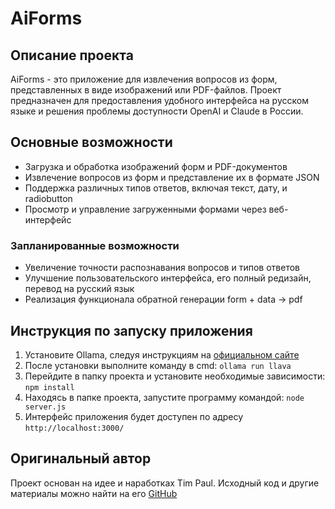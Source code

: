 # AiForms

## Описание проекта

AiForms - это приложение для извлечения вопросов из форм, представленных в виде изображений или PDF-файлов.
Проект предназначен для предоставления удобного интерфейса на русском языке и решения проблемы доступности OpenAI и Claude в России.

## Основные возможности

- Загрузка и обработка изображений форм и PDF-документов
- Извлечение вопросов из форм и представление их в формате JSON
- Поддержка различных типов ответов, включая текст, дату, и radiobutton
- Просмотр и управление загруженными формами через веб-интерфейс

### Запланированные возможности

- Увеличение точности распознавания вопросов и типов ответов
- Улучшение пользовательского интерфейса, его полный редизайн, перевод на русский язык
- Реализация функционала обратной генерации form + data -> pdf

## Инструкция по запуску приложения

1. Установите Ollama, следуя инструкциям на [официальном сайте](https://ollama.com/)
2. После установки выполните команду в cmd:
    ```ollama run llava```
3. Перейдите в папку проекта и установите необходимые зависимости:
    ```npm install```
4. Находясь в папке проекта, запустите программу командой:
    ```node server.js```
5. Интерфейс приложения будет доступен по адресу ```http://localhost:3000/``` 

## Оригинальный автор

Проект основан на идее и наработках Tim Paul.
Исходный код и другие материалы можно найти на его [GitHub](https://github.com/timpaul/form-extractor-prototype)
